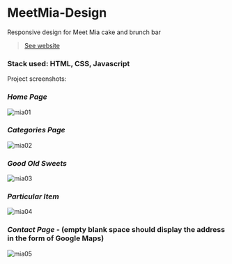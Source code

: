 # MeetMia-Design

Responsive design for Meet Mia cake and brunch bar

> [See website](https://meet-mia.web.app/)

### Stack used: HTML, CSS, Javascript

Project screenshots:

### *Home Page*

![mia01](https://user-images.githubusercontent.com/46372998/178002592-e8ed89ff-ae44-4358-8ca4-601af7090508.png)

### *Categories Page*

![mia02](https://user-images.githubusercontent.com/46372998/178002650-9e513ee0-e71b-4159-9132-f84b6f95c49c.png)

### *Good Old Sweets*

![mia03](https://user-images.githubusercontent.com/46372998/178002748-b9b7974e-8f91-4815-b42b-e84b4a191f35.png)

### *Particular Item*

![mia04](https://user-images.githubusercontent.com/46372998/178002790-f1474613-eb14-4362-bb21-d0ee7be18cb8.png)

### *Contact Page* - (empty blank space should display the address in the form of Google Maps)

![mia05](https://user-images.githubusercontent.com/46372998/178002820-7a770d71-aa8b-457c-9110-7c60ff5825b4.png)

